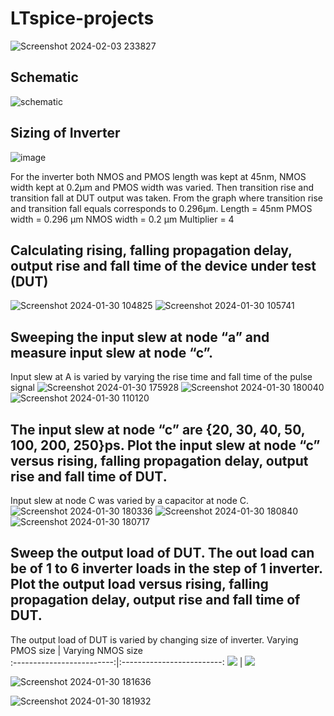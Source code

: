 # LTspice-projects
![Screenshot 2024-02-03 233827](https://github.com/DevinduDh/LTspice-projects/assets/76746921/6350ba8d-d0ab-436c-855f-a9477e3a8c2b)

## Schematic
![schematic](https://github.com/DevinduDh/LTspice-projects/assets/76746921/4ac23f47-d9b2-4f43-bcad-cda26d2e31f0)

## Sizing of Inverter
![image](https://github.com/DevinduDh/LTspice-projects/assets/76746921/cf4ec450-a655-4346-8fab-f02c9c45011d)

For the inverter both NMOS and PMOS length was kept at 45nm, NMOS width kept at 0.2µm and PMOS width was varied. Then transition rise and transition fall at DUT output was taken. From the graph where transition rise and transition fall equals corresponds to 0.296µm.
Length = 45nm
PMOS width = 0.296 µm
NMOS width = 0.2 µm
Multiplier = 4

## Calculating rising, falling propagation delay, output rise and fall time of the device under test (DUT)
![Screenshot 2024-01-30 104825](https://github.com/DevinduDh/LTspice-projects/assets/76746921/63505c33-52ad-417a-ada8-0beb59eed409)
![Screenshot 2024-01-30 105741](https://github.com/DevinduDh/LTspice-projects/assets/76746921/a0be0661-877e-4bf6-9804-8215652daefa)
## Sweeping the input slew at node “a” and measure input slew at node “c”.
Input slew at A is varied by varying the rise time and fall time of the pulse signal
![Screenshot 2024-01-30 175928](https://github.com/DevinduDh/LTspice-projects/assets/76746921/99c5f794-d6f4-4411-9aa0-1ddfe0c0a583)
![Screenshot 2024-01-30 180040](https://github.com/DevinduDh/LTspice-projects/assets/76746921/3f2da1a7-4ab1-41e7-af99-c1e003c771b9)
![Screenshot 2024-01-30 110120](https://github.com/DevinduDh/LTspice-projects/assets/76746921/0ee3b557-18d2-4162-8c9b-4ae81886a424)

## The input slew at node “c” are {20, 30, 40, 50, 100, 200, 250}ps. Plot the input slew at node “c” versus rising, falling propagation delay, output rise and fall time of DUT. 
Input slew at node C was varied by a capacitor at node C.
![Screenshot 2024-01-30 180336](https://github.com/DevinduDh/LTspice-projects/assets/76746921/a44e153a-78fb-4267-aa53-87903f7c7cae)
![Screenshot 2024-01-30 180840](https://github.com/DevinduDh/LTspice-projects/assets/76746921/1f730c0a-a65c-409a-bc46-b1aba3c08d84)
![Screenshot 2024-01-30 180717](https://github.com/DevinduDh/LTspice-projects/assets/76746921/19e5a566-ae5e-4d2d-8a16-c98093157110)

## Sweep the output load of DUT. The out load can be of 1 to 6 inverter loads in the step of 1 inverter. Plot the output load versus rising, falling propagation delay, output rise and fall time of DUT.
The output load of DUT is varied by changing size of inverter.
Varying PMOS size            |  Varying NMOS size      
:-------------------------:|:-------------------------:
![](https://github.com/DevinduDh/LTspice-projects/assets/76746921/530bbcd6-3aa0-4b47-9876-837cf63ef8ce)  |  ![](https://github.com/DevinduDh/LTspice-projects/assets/76746921/0fdbfab2-80e8-4daa-9336-04ee14957281)

![Screenshot 2024-01-30 181636](https://github.com/DevinduDh/LTspice-projects/assets/76746921/8ecc8473-b903-43bb-9730-1ae9237e142a)







![Screenshot 2024-01-30 181932](https://github.com/DevinduDh/LTspice-projects/assets/76746921/c8dbe49b-74aa-4732-beaf-09f49256e79a)








